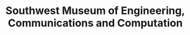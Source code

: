 ---
layout: repo
title: "Southwest Museum of Engineering, Communications and Computation"
id: 13144
permalink: repos/13144/
---